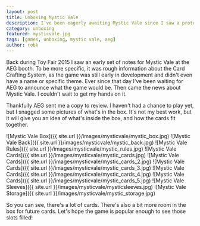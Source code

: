 ```yaml
---
layout: post
title: Unboxing Mystic Vale
description: I've been eagerly awaiting Mystic Vale since I saw a prototype at Toy Fair 2015. Let's unbox it and see what's inside.
category: unboxing
featured: mysticvale.jpg
tags: [games, unboxing, mystic vale, aeg]
author: robk
---
```


Back during Toy Fair 2015 I saw an early set of notes for Mystic Vale at the AEG booth. To be more specific, it was rough information about the Card Crafting System, as the game was still early in development and didn't even have a name or specific theme. Ever since that day I've been waiting for AEG to announce what the game would be. Then came the news about Mystic Vale. I couldn't wait to get my hands on it.

Thankfully AEG sent me a copy to review. I haven't had a chance to play yet, but I snagged some pictures of what's in the box. It's not my best work, but it will give you an idea of what's inside the box, and how the cards fit together.

![Mystic Vale Box]({{ site.url }}/images/mysticvale/mystic_box.jpg)
![Mystic Vale Back]({{ site.url }}/images/mysticvale/mystic_back.jpg)
![Mystic Vale Rules]({{ site.url }}/images/mysticvale/mystic_rules.jpg)
![Mystic Vale Cards]({{ site.url }}/images/mysticvale/mystic_cards.jpg)
![Mystic Vale Cards]({{ site.url }}/images/mysticvale/mystic_cards_2.jpg)
![Mystic Vale Cards]({{ site.url }}/images/mysticvale/mystic_cards_3.jpg)
![Mystic Vale Cards]({{ site.url }}/images/mysticvale/mystic_cards_4.jpg)
![Mystic Vale Cards]({{ site.url }}/images/mysticvale/mystic_cards_5.jpg)
![Mystic Vale Sleeves]({{ site.url }}/images/mysticvale/mysticsleeves.jpg)
![Mystic Vale Storage]({{ site.url }}/images/mysticvale/mystic_storage.jpg)

So you can see, there's a lot of cards. There's also a bit more room in the box for future cards. Let's hope the game is popular enough to see those slots filled!

